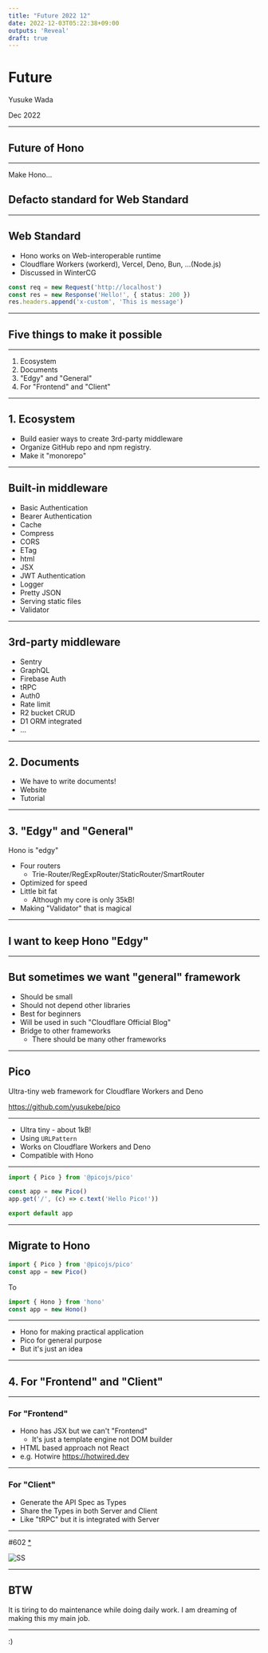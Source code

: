 ```yaml
---
title: "Future 2022 12"
date: 2022-12-03T05:22:38+09:00
outputs: 'Reveal'
draft: true
---
```


# Future

Yusuke Wada

Dec 2022

---

## Future of Hono

---

Make Hono...

## Defacto standard for Web Standard

---

## Web Standard

* Hono works on Web-interoperable runtime
* Cloudflare Workers (workerd), Vercel, Deno, Bun, ...(Node.js)
* Discussed in WinterCG

```ts
const req = new Request('http://localhost')
const res = new Response('Hello!', { status: 200 })
res.headers.append('x-custom', 'This is message')
```

---

## Five things to make it possible

---

1. Ecosystem
2. Documents
3. "Edgy" and "General"
4. For "Frontend" and "Client"

---

## 1. Ecosystem

* Build easier ways to create 3rd-party middleware
* Organize GitHub repo and npm registry.
* Make it "monorepo"

---

## Built-in middleware

* Basic Authentication
* Bearer Authentication
* Cache
* Compress
* CORS
* ETag
* html
* JSX
* JWT Authentication
* Logger
* Pretty JSON
* Serving static files
* Validator

---

## 3rd-party middleware

* Sentry
* GraphQL
* Firebase Auth
* tRPC
* Auth0
* Rate limit
* R2 bucket CRUD
* D1 ORM integrated
* ...

---

## 2. Documents

* We have to write documents!
* Website
* Tutorial

---

## 3. "Edgy" and "General"

Hono is "edgy"

* Four routers
  * Trie-Router/RegExpRouter/StaticRouter/SmartRouter
* Optimized for speed
* Little bit fat
  * Although my core is only 35kB!
* Making "Validator" that is magical

---

## I want to keep Hono "Edgy"

---

## But sometimes we want "general" framework

* Should be small
* Should not depend other libraries
* Best for beginners
* Will be used in such "Cloudflare Official Blog"
* Bridge to other frameworks
  * There should be many other frameworks

---

## Pico

Ultra-tiny web framework for Cloudflare Workers and Deno

https://github.com/yusukebe/pico

---

* Ultra tiny - about 1kB!
* Using `URLPattern`
* Works on Cloudflare Workers and Deno
* Compatible with Hono

---

```ts
import { Pico } from '@picojs/pico'

const app = new Pico()
app.get('/', (c) => c.text('Hello Pico!'))

export default app
```

---

## Migrate to Hono

```ts
import { Pico } from '@picojs/pico'
const app = new Pico()
```

To

```ts
import { Hono } from 'hono'
const app = new Hono()
```

---

* Hono for making practical application
* Pico for general purpose
* But it's just an idea

---

## 4. For "Frontend" and "Client"

---

### For "Frontend"

* Hono has JSX but we can't "Frontend"
  * It's just a template engine not DOM builder
* HTML based approach not React
* e.g. Hotwire <https://hotwired.dev>

---

### For "Client"

* Generate the API Spec as Types
* Share the Types in both Server and Client
* Like "tRPC" but it is integrated with Server

---

#602 [*](https://user-images.githubusercontent.com/10682/195980084-bca96407-3f16-4e9d-bcd4-93b35b8c89e9.gif)

![SS](https://user-images.githubusercontent.com/10682/195980084-bca96407-3f16-4e9d-bcd4-93b35b8c89e9.gif)

---

## BTW

It is tiring to do maintenance while doing daily work.
I am dreaming of making this my main job.

---

:)
